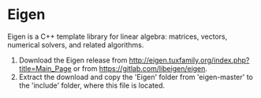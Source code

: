 # Eigen
Eigen is a C++ template library for linear algebra: matrices, vectors, numerical solvers, and related algorithms. 

1. Download the Eigen release from http://eigen.tuxfamily.org/index.php?title=Main_Page
or from https://gitlab.com/libeigen/eigen. 
2. Extract the download and copy the 'Eigen' folder from 'eigen-master' to the 'include' folder, where this file is located. 